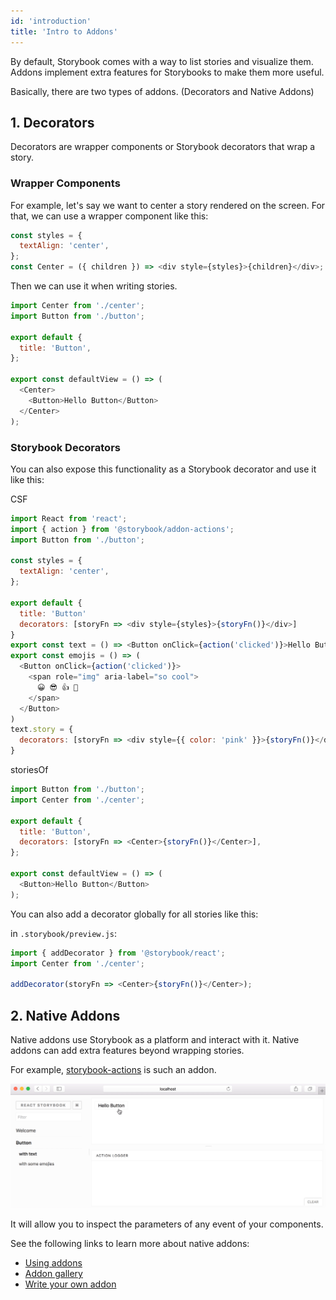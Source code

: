 ```yaml
---
id: 'introduction'
title: 'Intro to Addons'
---
```


By default, Storybook comes with a way to list stories and visualize them. Addons implement extra features for Storybooks to make them more useful.

Basically, there are two types of addons. (Decorators and Native Addons)

## 1. Decorators

Decorators are wrapper components or Storybook decorators that wrap a story.

### Wrapper Components

For example, let's say we want to center a story rendered on the screen. For that, we can use a wrapper component like this:

```js
const styles = {
  textAlign: 'center',
};
const Center = ({ children }) => <div style={styles}>{children}</div>;
```

Then we can use it when writing stories.

```js
import Center from './center';
import Button from './button';

export default {
  title: 'Button',
};

export const defaultView = () => (
  <Center>
    <Button>Hello Button</Button>
  </Center>
);
```

### Storybook Decorators

You can also expose this functionality as a Storybook decorator and use it like this:

CSF
```js
import React from 'react';
import { action } from '@storybook/addon-actions';
import Button from './button';

const styles = {
  textAlign: 'center',
};

export default {
  title: 'Button'
  decorators: [storyFn => <div style={styles}>{storyFn()}</div>]
}
export const text = () => <Button onClick={action('clicked')}>Hello Button</Button>
export const emojis = () => (
  <Button onClick={action('clicked')}>
    <span role="img" aria-label="so cool">
      😀 😎 👍 💯
    </span>
  </Button>
)
text.story = {
  decorators: [storyFn => <div style={{ color: 'pink' }}>{storyFn()}</div>]
}
```
storiesOf
```js
import Button from './button';
import Center from './center';

export default {
  title: 'Button',
  decorators: [storyFn => <Center>{storyFn()}</Center>],
};

export const defaultView = () => (
  <Button>Hello Button</Button>
);
```

You can also add a decorator globally for all stories like this:

in `.storybook/preview.js`:

```js
import { addDecorator } from '@storybook/react';
import Center from './center';

addDecorator(storyFn => <Center>{storyFn()}</Center>);
```

## 2. Native Addons

Native addons use Storybook as a platform and interact with it. Native addons can add extra features beyond wrapping stories.

For example, [storybook-actions](https://github.com/storybookjs/storybook/tree/master/addons/actions) is such an addon.

![Demo of Storybook Addon Actions](../static/addon-actions-demo.gif)

It will allow you to inspect the parameters of any event of your components.

See the following links to learn more about native addons:

- [Using addons](/addons/using-addons)
- [Addon gallery](https://storybook.js.org/addons/)
- [Write your own addon](/addons/writing-addons)
